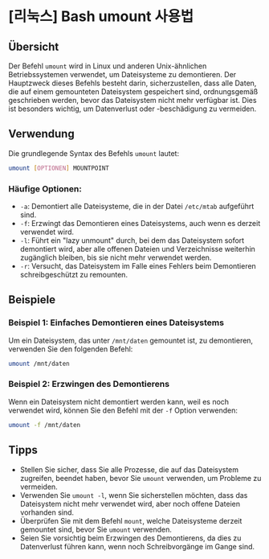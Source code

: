 # [리눅스] Bash umount 사용법

## Übersicht
Der Befehl `umount` wird in Linux und anderen Unix-ähnlichen Betriebssystemen verwendet, um Dateisysteme zu demontieren. Der Hauptzweck dieses Befehls besteht darin, sicherzustellen, dass alle Daten, die auf einem gemounteten Dateisystem gespeichert sind, ordnungsgemäß geschrieben werden, bevor das Dateisystem nicht mehr verfügbar ist. Dies ist besonders wichtig, um Datenverlust oder -beschädigung zu vermeiden.

## Verwendung
Die grundlegende Syntax des Befehls `umount` lautet:

```bash
umount [OPTIONEN] MOUNTPOINT
```

### Häufige Optionen:
- `-a`: Demontiert alle Dateisysteme, die in der Datei `/etc/mtab` aufgeführt sind.
- `-f`: Erzwingt das Demontieren eines Dateisystems, auch wenn es derzeit verwendet wird.
- `-l`: Führt ein "lazy unmount" durch, bei dem das Dateisystem sofort demontiert wird, aber alle offenen Dateien und Verzeichnisse weiterhin zugänglich bleiben, bis sie nicht mehr verwendet werden.
- `-r`: Versucht, das Dateisystem im Falle eines Fehlers beim Demontieren schreibgeschützt zu remounten.

## Beispiele
### Beispiel 1: Einfaches Demontieren eines Dateisystems
Um ein Dateisystem, das unter `/mnt/daten` gemountet ist, zu demontieren, verwenden Sie den folgenden Befehl:

```bash
umount /mnt/daten
```

### Beispiel 2: Erzwingen des Demontierens
Wenn ein Dateisystem nicht demontiert werden kann, weil es noch verwendet wird, können Sie den Befehl mit der `-f` Option verwenden:

```bash
umount -f /mnt/daten
```

## Tipps
- Stellen Sie sicher, dass Sie alle Prozesse, die auf das Dateisystem zugreifen, beendet haben, bevor Sie `umount` verwenden, um Probleme zu vermeiden.
- Verwenden Sie `umount -l`, wenn Sie sicherstellen möchten, dass das Dateisystem nicht mehr verwendet wird, aber noch offene Dateien vorhanden sind.
- Überprüfen Sie mit dem Befehl `mount`, welche Dateisysteme derzeit gemountet sind, bevor Sie `umount` verwenden.
- Seien Sie vorsichtig beim Erzwingen des Demontierens, da dies zu Datenverlust führen kann, wenn noch Schreibvorgänge im Gange sind.